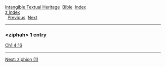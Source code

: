 [Intangible Textual Heritage](../../index)  [Bible](../index) 
[Index](index)   
[z Index](_z_)  
  [Previous](c12818)  [Next](c12820) 

------------------------------------------------------------------------

### &lt;ziphah&gt; 1 entry

[Ch1 4:16](../kjv/ch1004.htm#016)  

------------------------------------------------------------------------

[Next: ziphion (1)](c12820)
